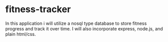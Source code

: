 # fitness-tracker
In this application i will utilize a nosql type database to store fitness progress and track it over time. I will also incorporate express, node.js, and plain html/css.
